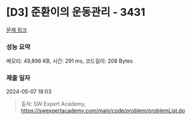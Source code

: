 # [D3] 준환이의 운동관리 - 3431 

[문제 링크](https://swexpertacademy.com/main/code/problem/problemDetail.do?contestProbId=AWE_ZXcqAAMDFAV2) 

### 성능 요약

메모리: 49,896 KB, 시간: 291 ms, 코드길이: 208 Bytes

### 제출 일자

2024-05-07 18:03



> 출처: SW Expert Academy, https://swexpertacademy.com/main/code/problem/problemList.do